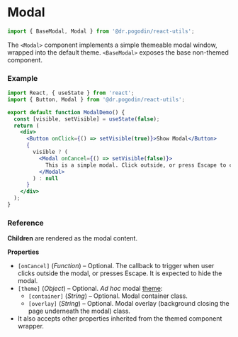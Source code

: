 # Modal
```jsx
import { BaseModal, Modal } from '@dr.pogodin/react-utils';
```
The `<Modal>` component implements a simple themeable modal window, wrapped
into the default theme. `<BaseModal>` exposes the base non-themed component.

### Example

```jsx
import React, { useState } from 'react';
import { Button, Modal } from '@dr.pogodin/react-utils';

export default function ModalDemo() {
  const [visible, setVisible] = useState(false);
  return (
    <div>
      <Button onClick={() => setVisible(true)}>Show Modal</Button>
      {
        visible ? (
          <Modal onCancel={() => setVisible(false)}>
            This is a simple modal. Click outside, or press Escape to close it.
          </Modal>
        ) : null
      }
    </div>
  );
}

```

### Reference

**Children** are rendered as the modal content.

**Properties**

- `[onCancel]` (_Function_) &ndash; Optional. The callback to trigger when user
  clicks outside the modal, or presses Escape. It is expected to hide the modal.
- `[theme]` (_Object_) &ndash; Optional. _Ad hoc_ modal
  [theme](https://github.com/birdofpreyru/react-utils/blob/master/docs/react-themes.md):
  - `[container]` (_String_) &ndash; Optional. Modal container class.
  - `[overlay]` (_String_)  &ndash; Optional. Modal overlay (background closing
    the page underneath the modal) class.
- It also accepts other properties inherited from the themed component wrapper.
